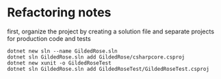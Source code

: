 # Refactoring notes

first, organize the project by creating a solution file and separate projects for production code and tests

```
dotnet new sln --name GildedRose.sln
dotnet sln GildedRose.sln add GildedRose/csharpcore.csproj
dotnet new xunit -o GildedRoseTest
dotnet sln GildedRose.sln add GildedRoseTest/GildedRoseTest.csproj
```

